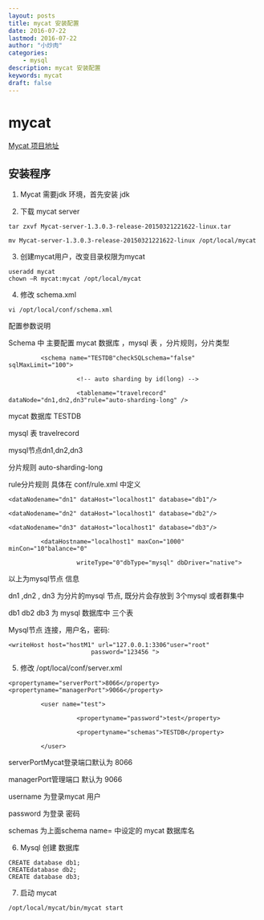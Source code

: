 ```yaml
---
layout: posts
title: mycat 安装配置
date: 2016-07-22
lastmod: 2016-07-22
author: "小炒肉"
categories: 
    - mysql
description: mycat 安装配置
keywords: mycat
draft: false
---
```



# mycat 


[Mycat 项目地址][1]

## 安装程序

1. Mycat 需要jdk 环境，首先安装 jdk


2. 下载 mycat server

```
tar zxvf Mycat-server-1.3.0.3-release-20150321221622-linux.tar

mv Mycat-server-1.3.0.3-release-20150321221622-linux /opt/local/mycat
```

3. 创建mycat用户，改变目录权限为mycat


```
useradd mycat
chown –R mycat:mycat /opt/local/mycat
```

4. 修改 schema.xml

```
vi /opt/local/conf/schema.xml
```
 

配置参数说明

Schema 中 主要配置 mycat 数据库 ，mysql 表 ，分片规则，分片类型
```
         <schema name="TESTDB"checkSQLschema="false" sqlMaxLimit="100">

                   <!-- auto sharding by id(long) -->

                   <tablename="travelrecord" dataNode="dn1,dn2,dn3"rule="auto-sharding-long" />
```
 

mycat 数据库 TESTDB

mysql 表 travelrecord

mysql节点dn1,dn2,dn3 

分片规则  auto-sharding-long

rule分片规则 具体在 conf/rule.xml 中定义

 
```
<dataNodename="dn1" dataHost="localhost1" database="db1"/>

<dataNodename="dn2" dataHost="localhost1" database="db2"/>

<dataNodename="dn3" dataHost="localhost1" database="db3"/>

         <dataHostname="localhost1" maxCon="1000" minCon="10"balance="0"

                   writeType="0"dbType="mysql" dbDriver="native">
```
 
以上为mysql节点 信息 

dn1 ,dn2 , dn3 为分片的mysql 节点, 既分片会存放到 3个mysql 或者群集中

db1   db2   db3 为 mysql 数据库中 三个表

 
Mysql节点 连接，用户名，密码:

```
<writeHost host="hostM1" url="127.0.0.1:3306"user="root"
                       password="123456 ">

``` 


5. 修改  /opt/local/conf/server.xml

```
<propertyname="serverPort">8066</property> <propertyname="managerPort">9066</property>

         <user name="test">

                   <propertyname="password">test</property>

                   <propertyname="schemas">TESTDB</property>

         </user>
```

serverPortMycat登录端口默认为 8066    

managerPort管理端口 默认为 9066

username 为登录mycat 用户

password 为登录 密码

schemas 为上面schema name= 中设定的 mycat 数据库名

 



6. Mysql 创建 数据库

```
CREATE database db1;
CREATEdatabase db2;
CREATE database db3;
```
 

 
7. 启动 mycat

```
/opt/local/mycat/bin/mycat start
```
 


  [1]: https://github.com/MyCATApache/Mycat-download
